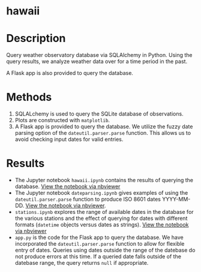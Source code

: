 # hawaii

# Description
Query weather observatory database via SQLAlchemy in Python.  Using the query results, we analyze weather data over for a time period in the past.

A Flask app is also provided to query the database.

# Methods
1.  SQLALchemy is used to query the SQLite database of observations.  
2.  Plots are constructed with `matplotlib`.
3.  A Flask app is provided to query the database.   We utilize the fuzzy date parsing option of the 
`dateutil.parser.parse` function.  This allows us to avoid checking input dates for valid entries.

# Results
* The Jupyter notebook `hawaii.ipynb` contains the results of querying the database.  [View the notebook via nbviewer](https://github.com/douglasdrake/hawaii/blob/master/hawaii.ipynb)
* The Jupyter notebook `dateparsing.ipynb` gives examples of using the `dateutil.parser.parse` 
function to produce ISO 8601 dates YYYY-MM-DD.  [View the notebook via nbviewer](https://github.com/douglasdrake/hawaii/blob/master/dateparsing.ipynb). 
* `stations.ipynb` explores the range of available dates in the database 
for the various stations and the effect of querying for dates with different formats (`datetime` objects versus dates as
strings).  [View the notebook via nbviewer](https://github.com/douglasdrake/hawaii/blob/master/stations.ipynb)
* `app.py` is the code for the Flask app to query the database.  We have incorporated the `dateutil.parser.parse` function 
to allow for flexible entry of dates.   Queries using dates outside the range of the datebase do not produce errors at this time.
If a queried date falls outside of the datebase range, the query returns `null` if appropriate.
